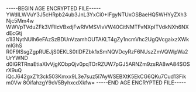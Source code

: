 -----BEGIN AGE ENCRYPTED FILE-----
YWdlLWVuY3J5cHRpb24ub3JnL3YxCi0+IFgyNTUxOSBaeHQ5WHYyZXh3Njc5Mm4w
WWVpTVduZFk3VFlIcVBxdjFwRlVMSVIvVW40CitNMTFvNXpITVdkNXh6NXdEcGtj
c1I3NytNUlh6eFAzSzBDUnVzamhOUTAKLT4gZy1ncmVhc2UgQVcgaixzXWkmIGhS
R0F9ISsgZgpRUEJjS0EKLS0tIDFZbk1xSmNQVDcyRzF6NUszZmVQWlpWa2UrYWND
d0lGRTRnaEtiaXlvVjgKObpQjv0pqTOrRZUW7pGJ5ARNZm9zsRA8wA84SOSrX9uQ
iQcJ642gxZ1t3ck503Kmxx9L3e7suz5l7AyWSEBXtK5EkCG6QKu7Cud13Fikm0Vw
8OifahzgY9oV5ByhxcdXkfw=
-----END AGE ENCRYPTED FILE-----
